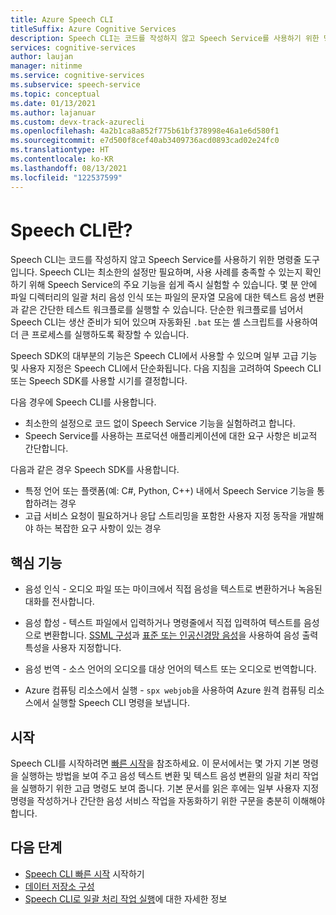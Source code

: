```yaml
---
title: Azure Speech CLI
titleSuffix: Azure Cognitive Services
description: Speech CLI는 코드를 작성하지 않고 Speech Service를 사용하기 위한 명령줄 도구입니다. Speech CLI는 최소한의 설정만 필요하며, 사용 사례를 충족할 수 있는지 확인하기 위해 Speech Service의 주요 기능을 쉽게 즉시 실험할 수 있습니다.
services: cognitive-services
author: laujan
manager: nitinme
ms.service: cognitive-services
ms.subservice: speech-service
ms.topic: conceptual
ms.date: 01/13/2021
ms.author: lajanuar
ms.custom: devx-track-azurecli
ms.openlocfilehash: 4a2b1ca8a852f775b61bf378998e46a1e6d580f1
ms.sourcegitcommit: e7d500f8cef40ab3409736acd0893cad02e24fc0
ms.translationtype: HT
ms.contentlocale: ko-KR
ms.lasthandoff: 08/13/2021
ms.locfileid: "122537599"
---
```

# <a name="what-is-the-speech-cli"></a>Speech CLI란?

Speech CLI는 코드를 작성하지 않고 Speech Service를 사용하기 위한 명령줄 도구입니다. Speech CLI는 최소한의 설정만 필요하며, 사용 사례를 충족할 수 있는지 확인하기 위해 Speech Service의 주요 기능을 쉽게 즉시 실험할 수 있습니다. 몇 분 안에 파일 디렉터리의 일괄 처리 음성 인식 또는 파일의 문자열 모음에 대한 텍스트 음성 변환과 같은 간단한 테스트 워크플로를 실행할 수 있습니다. 단순한 워크플로를 넘어서 Speech CLI는 생산 준비가 되어 있으며 자동화된 `.bat` 또는 셸 스크립트를 사용하여 더 큰 프로세스를 실행하도록 확장할 수 있습니다.

Speech SDK의 대부분의 기능은 Speech CLI에서 사용할 수 있으며 일부 고급 기능 및 사용자 지정은 Speech CLI에서 단순화됩니다. 다음 지침을 고려하여 Speech CLI 또는 Speech SDK를 사용할 시기를 결정합니다.

다음 경우에 Speech CLI를 사용합니다.
* 최소한의 설정으로 코드 없이 Speech Service 기능을 실험하려고 합니다.
* Speech Service를 사용하는 프로덕션 애플리케이션에 대한 요구 사항은 비교적 간단합니다.

다음과 같은 경우 Speech SDK를 사용합니다.
* 특정 언어 또는 플랫폼(예: C#, Python, C++) 내에서 Speech Service 기능을 통합하려는 경우
* 고급 서비스 요청이 필요하거나 응답 스트리밍을 포함한 사용자 지정 동작을 개발해야 하는 복잡한 요구 사항이 있는 경우

## <a name="core-features"></a>핵심 기능

* 음성 인식 - 오디오 파일 또는 마이크에서 직접 음성을 텍스트로 변환하거나 녹음된 대화를 전사합니다.

* 음성 합성 - 텍스트 파일에서 입력하거나 명령줄에서 직접 입력하여 텍스트를 음성으로 변환합니다. [SSML 구성](speech-synthesis-markup.md)과 [표준 또는 인공신경망 음성](speech-synthesis-markup.md#neural-and-custom-voices)을 사용하여 음성 출력 특성을 사용자 지정합니다.

* 음성 번역 - 소스 언어의 오디오를 대상 언어의 텍스트 또는 오디오로 번역합니다.

* Azure 컴퓨팅 리소스에서 실행 - `spx webjob`을 사용하여 Azure 원격 컴퓨팅 리소스에서 실행할 Speech CLI 명령을 보냅니다.

## <a name="get-started"></a>시작

Speech CLI를 시작하려면 [빠른 시작](spx-basics.md)을 참조하세요. 이 문서에서는 몇 가지 기본 명령을 실행하는 방법을 보여 주고 음성 텍스트 변환 및 텍스트 음성 변환의 일괄 처리 작업을 실행하기 위한 고급 명령도 보여 줍니다. 기본 문서를 읽은 후에는 일부 사용자 지정 명령을 작성하거나 간단한 음성 서비스 작업을 자동화하기 위한 구문을 충분히 이해해야 합니다.

## <a name="next-steps"></a>다음 단계

- [Speech CLI 빠른 시작](spx-basics.md) 시작하기
- [데이터 저장소 구성](./spx-data-store-configuration.md)
- [Speech CLI로 일괄 처리 작업 실행](./spx-batch-operations.md)에 대한 자세한 정보
